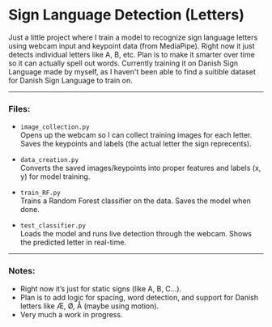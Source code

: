 # Sign Language Detection (Letters)

Just a little project where I train a model to recognize sign language letters using webcam input and keypoint data (from MediaPipe). 
Right now it just detects individual letters like A, B, etc. Plan is to make it smarter over time so it can actually spell out words.
Currently training it on Danish Sign Language made by myself, as I haven't been able to find a suitible dataset for Danish Sign Language to train on.

---

### Files:

- `image_collection.py`  
  Opens up the webcam so I can collect training images for each letter. Saves the keypoints and labels (the actual letter the sign reprecents).

- `data_creation.py`  
  Converts the saved images/keypoints into proper features and labels (x, y) for model training.

- `train_RF.py`  
  Trains a Random Forest classifier on the data. Saves the model when done.

- `test_classifier.py`  
  Loads the model and runs live detection through the webcam. Shows the predicted letter in real-time.

---

### Notes:
- Right now it’s just for static signs (like A, B, C…).
- Plan is to add logic for spacing, word detection, and support for Danish letters like Æ, Ø, Å (maybe using motion).
- Very much a work in progress.
